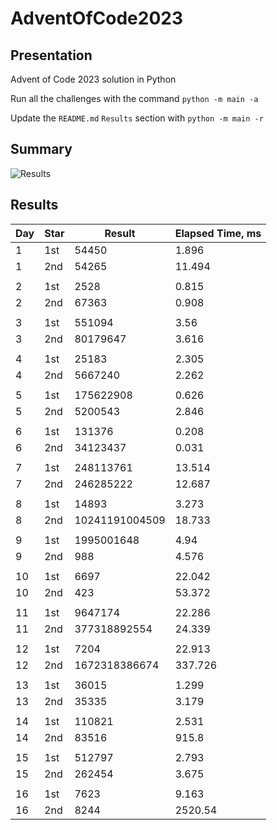 # AdventOfCode2023

## Presentation

Advent of Code 2023 solution in Python

Run all the challenges with the command `python -m main -a`

Update the `README.md` `Results` section with `python -m main -r`

## Summary
![Results](https://github.com/clementgbcn/AdventOfCode2023/actions/workflows/check_results.yml/badge.svg)


## Results
|   Day | Star   |         Result |   Elapsed Time, ms |
|-------|--------|----------------|--------------------|
|     1 | 1st    |          54450 |              1.896 |
|     1 | 2nd    |          54265 |             11.494 |
|       |        |                |                    |
|     2 | 1st    |           2528 |              0.815 |
|     2 | 2nd    |          67363 |              0.908 |
|       |        |                |                    |
|     3 | 1st    |         551094 |              3.56  |
|     3 | 2nd    |       80179647 |              3.616 |
|       |        |                |                    |
|     4 | 1st    |          25183 |              2.305 |
|     4 | 2nd    |        5667240 |              2.262 |
|       |        |                |                    |
|     5 | 1st    |      175622908 |              0.626 |
|     5 | 2nd    |        5200543 |              2.846 |
|       |        |                |                    |
|     6 | 1st    |         131376 |              0.208 |
|     6 | 2nd    |       34123437 |              0.031 |
|       |        |                |                    |
|     7 | 1st    |      248113761 |             13.514 |
|     7 | 2nd    |      246285222 |             12.687 |
|       |        |                |                    |
|     8 | 1st    |          14893 |              3.273 |
|     8 | 2nd    | 10241191004509 |             18.733 |
|       |        |                |                    |
|     9 | 1st    |     1995001648 |              4.94  |
|     9 | 2nd    |            988 |              4.576 |
|       |        |                |                    |
|    10 | 1st    |           6697 |             22.042 |
|    10 | 2nd    |            423 |             53.372 |
|       |        |                |                    |
|    11 | 1st    |        9647174 |             22.286 |
|    11 | 2nd    |   377318892554 |             24.339 |
|       |        |                |                    |
|    12 | 1st    |           7204 |             22.913 |
|    12 | 2nd    |  1672318386674 |            337.726 |
|       |        |                |                    |
|    13 | 1st    |          36015 |              1.299 |
|    13 | 2nd    |          35335 |              3.179 |
|       |        |                |                    |
|    14 | 1st    |         110821 |              2.531 |
|    14 | 2nd    |          83516 |            915.8   |
|       |        |                |                    |
|    15 | 1st    |         512797 |              2.793 |
|    15 | 2nd    |         262454 |              3.675 |
|       |        |                |                    |
|    16 | 1st    |           7623 |              9.163 |
|    16 | 2nd    |           8244 |           2520.54  |
